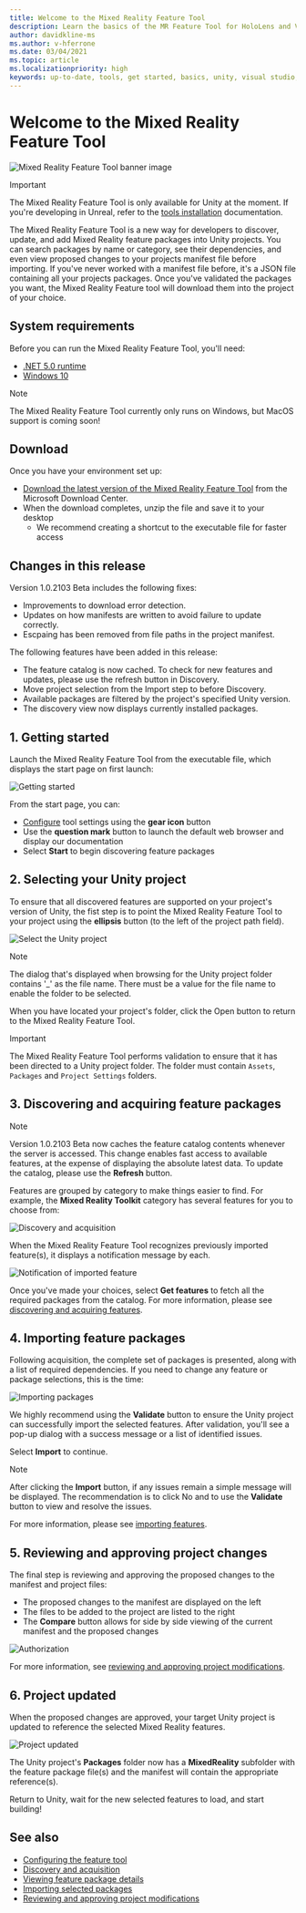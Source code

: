 ```yaml
---
title: Welcome to the Mixed Reality Feature Tool
description: Learn the basics of the MR Feature Tool for HoloLens and VR development.
author: davidkline-ms
ms.author: v-hferrone
ms.date: 03/04/2021
ms.topic: article
ms.localizationpriority: high
keywords: up-to-date, tools, get started, basics, unity, visual studio, toolkit, mixed reality headset, windows mixed reality headset, virtual reality headset, installation, Windows, HoloLens, emulator, unreal, openxr
---
```


# Welcome to the Mixed Reality Feature Tool

![Mixed Reality Feature Tool banner image](images/feature-tool-banner.png)

> [!IMPORTANT]
> The Mixed Reality Feature Tool is only available for Unity at the moment. If you're developing in Unreal, refer to the [tools installation](../install-the-tools.md) documentation.

The Mixed Reality Feature Tool is a new way for developers to discover, update, and add Mixed Reality feature packages into Unity projects. You can search packages by name or category, see their dependencies, and even view proposed changes to your projects manifest file before importing. If you've never worked with a manifest file before, it's a JSON file containing all your projects packages. Once you've validated the packages you want, the Mixed Reality Feature tool will download them into the project of your choice.

## System requirements

Before you can run the Mixed Reality Feature Tool, you'll need:

* [.NET 5.0 runtime](https://dotnet.microsoft.com/download/dotnet/5.0)
* [Windows 10](https://www.microsoft.com/software-download/windows10ISO)

> [!NOTE]
> The Mixed Reality Feature Tool currently only runs on Windows, but MacOS support is coming soon!

## Download

Once you have your environment set up:

* [Download the latest version of the Mixed Reality Feature Tool](https://aka.ms/MRFeatureTool) from the Microsoft Download Center.
* When the download completes, unzip the file and save it to your desktop
    * We recommend creating a shortcut to the executable file for faster access

## Changes in this release

Version 1.0.2103 Beta includes the following fixes:

* Improvements to download error detection.
* Updates on how manifests are written to avoid failure to update correctly.
* Escpaing has been removed from file paths in the project manifest.

The following features have been added in this release:

* The feature catalog is now cached. To check for new features and updates, please use the refresh button in Discovery.
* Move project selection from the Import step to before Discovery.
* Available packages are filtered by the project's specified Unity version.
* The discovery view now displays currently installed packages.

## 1. Getting started

Launch the Mixed Reality Feature Tool from the executable file, which displays the start page on first launch:

![Getting started](images/FeatureToolStart.png)

From the start page, you can:

* [Configure](configuring-feature-tool.md) tool settings using the **gear icon** button
* Use the **question mark** button to launch the default web browser and display our documentation
* Select **Start** to begin discovering feature packages

## 2. Selecting your Unity project

To ensure that all discovered features are supported on your project's version of Unity, the fist step is to point the Mixed Reality Feature Tool to your project using the **ellipsis** button (to the left of the project path field).

![Select the Unity project](images/FeatureToolSelectUnityProject.png)

> [!NOTE]
> The dialog that's displayed when browsing for the Unity project folder contains '_' as the file name. There must be a value for the file name to enable the folder to be selected.

When you have located your project's folder, click the Open button to return to the Mixed Reality Feature Tool.

> [!IMPORTANT]
> The Mixed Reality Feature Tool performs validation to ensure that it has been directed to a Unity project folder. The folder must contain `Assets`, `Packages` and `Project Settings` folders.

## 3. Discovering and acquiring feature packages

> [!NOTE]
> Version 1.0.2103 Beta now caches the feature catalog contents whenever the server is accessed. This change enables fast access to available features, at the expense of displaying the absolute latest data. To update the catalog, please use the **Refresh** button.

Features are grouped by category to make things easier to find. For example, the **Mixed Reality Toolkit** category has several features for you to choose from:

![Discovery and acquisition](images/FeatureToolDiscovery.png)

When the Mixed Reality Feature Tool recognizes previously imported feature(s), it displays a notification message by each.

![Notification of imported feature](images/feature-tool-imported-note.png)


Once you've made your choices, select **Get features** to fetch all the required packages from the catalog. For more information, please see [discovering and acquiring features](discovering-features.md).

## 4. Importing feature packages

Following acquisition, the complete set of packages is presented, along with a list of required dependencies. If you need to change any feature or package selections, this is the time:

![Importing packages](images/FeatureToolImport.png)

We highly recommend using the **Validate** button to ensure the Unity project can successfully import the selected features. After validation, you'll see a pop-up dialog with a success message or a list of identified issues.

Select **Import** to continue.

> [!NOTE]
> After clicking the **Import** button, if any issues remain a simple message will be displayed. The recommendation is to click No and to use the **Validate** button to view and resolve the issues.

For more information, please see [importing features](importing-features.md).

## 5. Reviewing and approving project changes

The final step is reviewing and approving the proposed changes to the manifest and project files:

* The proposed changes to the manifest are displayed on the left
* The files to be added to the project are listed to the right
* The **Compare** button allows for side by side viewing of the current manifest and the proposed changes

![Authorization](images/FeatureToolApprovalRequest.png)

For more information, see [reviewing and approving project modifications](reviewing-changes.md).

## 6. Project updated

When the proposed changes are approved, your target Unity project is updated to reference the selected Mixed Reality features.

![Project updated](images/FeatureToolProjectUpdated.png)

The Unity project's **Packages** folder now has a **MixedReality** subfolder with the feature package file(s) and the manifest will contain the appropriate reference(s).

Return to Unity, wait for the new selected features to load, and start building!

## See also

- [Configuring the feature tool](configuring-feature-tool.md)
- [Discovery and acquisition](discovering-features.md)
- [Viewing feature package details](viewing-package-details.md)
- [Importing selected packages](importing-features.md)
- [Reviewing and approving project modifications](reviewing-changes.md)
